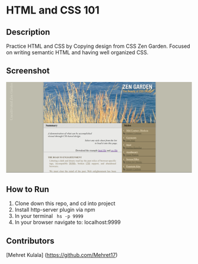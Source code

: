 # HTML and CSS 101

## Description
Practice HTML and CSS by Copying design from CSS Zen Garden. Focused on writing semantic HTML and having well organized CSS.

## Screenshot
![Webpage](https://raw.githubusercontent.com/Mehret17/html_css-101/master/screenshots/Capture.PNG)
## How to Run
 1. Clone down this repo, and cd into project
 1. Install http-server plugin via npm
 1. In your terminal  ``` hs -p 9999```
 1. In your browser navigate to: localhost:9999
## Contributors
[Mehret Kulala] (https://github.com/Mehret17)
